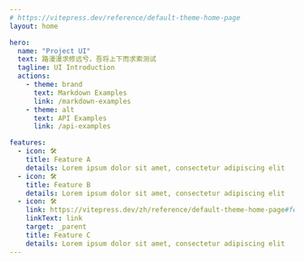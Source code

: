 ```yaml
---
# https://vitepress.dev/reference/default-theme-home-page
layout: home

hero:
  name: "Project UI"
  text: 路漫漫求修远兮，吾将上下而求索测试
  tagline: UI Introduction
  actions:
    - theme: brand
      text: Markdown Examples
      link: /markdown-examples
    - theme: alt
      text: API Examples
      link: /api-examples

features:
  - icon: 🛠️
    title: Feature A
    details: Lorem ipsum dolor sit amet, consectetur adipiscing elit
  - icon: 🛠️
    title: Feature B
    details: Lorem ipsum dolor sit amet, consectetur adipiscing elit
  - icon: 🛠️
    link: https://vitepress.dev/zh/reference/default-theme-home-page#features-section
    linkText: link
    target: _parent
    title: Feature C
    details: Lorem ipsum dolor sit amet, consectetur adipiscing elit
---
```


